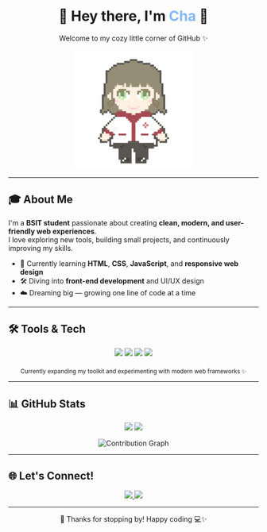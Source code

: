 <!-- HEADER -->
<h1 align="center">🌿 Hey there, I'm <span style="color:#86B6F6;">Cha</span> 🍵</h1>
<p align="center">Welcome to my cozy little corner of GitHub ✨</p>

<p align="center">
  <img src="cha.gif" width="240" alt="Cute GIF" />
</p>

---

<!-- ABOUT ME -->
## 🎓 About Me  

I'm a **BSIT student** passionate about creating **clean, modern, and user-friendly web experiences**.  
I love exploring new tools, building small projects, and continuously improving my skills.  

- 🌱 Currently learning **HTML**, **CSS**, **JavaScript**, and **responsive web design**  
- 🛠 Diving into **front-end development** and UI/UX design  
- ☁️ Dreaming big — growing one line of code at a time  

---

<!-- TECH STACK -->
## 🛠️ Tools & Tech  

<p align="center">
  <img src="https://img.shields.io/badge/HTML-FFE5D9?style=for-the-badge&logo=html5&logoColor=E44D26" />
  <img src="https://img.shields.io/badge/CSS-E0E7FF?style=for-the-badge&logo=css3&logoColor=2965F1" />
  <img src="https://img.shields.io/badge/JavaScript-FFFACD?style=for-the-badge&logo=javascript&logoColor=F7DF1E" />
  <img src="https://img.shields.io/badge/VS%20Code-E4F1FE?style=for-the-badge&logo=visual-studio-code&logoColor=007ACC" />
</p>

<p align="center">
  <sub>Currently expanding my toolkit and experimenting with modern web frameworks ✨</sub>
</p>

---

<!-- STATS -->
## 📊 GitHub Stats  

<p align="center">
  <img src="https://github-readme-stats.vercel.app/api?username=guraycha03&show_icons=true&theme=calm&hide_border=true&bg_color=F9FAFB&title_color=86B6F6&icon_color=86B6F6" height="160" />
  <img src="https://streak-stats.demolab.com?user=guraycha03&theme=calm&hide_border=true&background=F9FAFB&ring=86B6F6&fire=86B6F6&currStreakLabel=86B6F6" height="160" />
</p>

<p align="center">
  <img src="https://github-readme-activity-graph.vercel.app/graph?username=guraycha03&bg_color=F9FAFB&color=86B6F6&line=86B6F6&point=4E89AE&hide_border=true" alt="Contribution Graph" />
</p>

---

<!-- CONTACT -->
## 🌐 Let's Connect!  

<p align="center">
  <a href="mailto:guraycha@gmail.com">
    <img src="https://img.shields.io/badge/Email-FFE5D9?style=for-the-badge&logo=gmail&logoColor=EA4335" />
  </a>
  <a href="https://github.com/guraycha03">
    <img src="https://img.shields.io/badge/GitHub-E0E7FF?style=for-the-badge&logo=github&logoColor=000000" />
  </a>
</p>

---

<p align="center">🌸 Thanks for stopping by! Happy coding 💻✨</p>